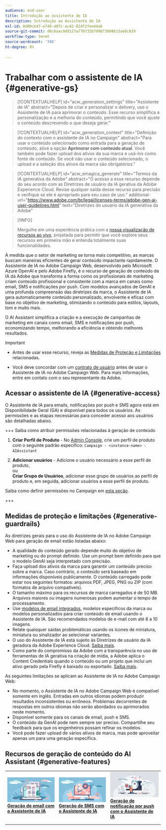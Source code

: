 ```yaml
---
audience: end-user
title: Introdução ao assistente de IA
description: Introdução ao Assistente de IA
exl-id: 0d00cb47-e740-407c-ac42-824f2fee44a6
source-git-commit: d6c6aac9d9127a770732b709873008613ae8c639
workflow-type: tm+mt
source-wordcount: '745'
ht-degree: 8%

---
```


# Trabalhar com o assistente de IA {#generative-gs}

>[!CONTEXTUALHELP]
>id="acw_generation_settings"
>title="Assistente de IA"
>abstract="Depois de criar e personalizar o delivery, use o Assistente de IA para aprimorar o conteúdo. Esse recurso simplifica a personalização e a melhoria do conteúdo, permitindo que você ajuste o conteúdo descrevendo o que deseja gerar."

>[!CONTEXTUALHELP]
>id="acw_generation_context"
>title="Definição do contexto com o assistente de IA no Campaign"
>abstract="Para usar o conteúdo selecionado como entrada para a geração de conteúdo, ative a opção **Aprimorar com conteúdo atual**. Você também pode fazer upload dos ativos da sua marca e usá-los como fonte de conteúdo. Se você não usar o conteúdo selecionado, o upload e a seleção dos ativos da marca são obrigatórios."

>[!CONTEXTUALHELP]
>id="acw_emagica_generate"
>title="Termos da IA generativa da Adobe"
>abstract="O acesso a esse recurso depende do seu acordo com as Diretrizes de usuário da IA gerativa da Adobe Experience Cloud. Revise qualquer saída desse recurso para precisão e verifique se ele é apropriado para seu caso de uso."
>additional-url="https://www.adobe.com/br/legal/licenses-terms/adobe-gen-ai-user-guidelines.html" text="Diretrizes do usuário da IA generativa da Adobe"

>[!INFO]
>
>Mergulhe em uma experiência prática com a [nossa visualização de recursos ao vivo](https://experienceleague.adobe.com/pt-br/apps/journey-optimizer/ai-assistant-content-accelerator), projetada para permitir que você explore seus recursos em primeira mão e entenda totalmente suas funcionalidades.

À medida que o setor de marketing se torna mais competitivo, as marcas buscam maneiras eficientes de gerar conteúdo impactante rapidamente. O Assistente de IA no Adobe Campaign Web, desenvolvido pelo Microsoft Azure OpenAI e pelo Adobe Firefly, é o recurso de geração de conteúdo de IA da Adobe que transforma a forma como os profissionais de marketing criam conteúdo profissional e consistente com a marca em canais como email, SMS e notificações por push. Com modelos avançados de GenAI e uma profunda compreensão das diretrizes da marca, o Assistente de IA gera automaticamente conteúdo personalizado, envolvente e eficaz com base no objetivo de marketing, otimizando o conteúdo para estilos, layouts, tom e muito mais.

O AI Assistant simplifica a criação e a execução de campanhas de marketing em canais como email, SMS e notificações por push, economizando tempo, melhorando a eficiência e obtendo melhores resultados.

>[!IMPORTANT]
>
>* Antes de usar esse recurso, reveja as [Medidas de Proteção e Limitações](#generative-guardrails) relacionadas.
>
>* Você deve concordar com um [contrato de usuário](https://www.adobe.com/legal/licenses-terms/adobe-dx-gen-ai-user-guidelines.html) antes de usar o Assistente de IA no Adobe Campaign Web. Para mais informações, entre em contato com o seu representante da Adobe.

## Acessar o assistente de IA {#generative-access}

O Assistente de IA para emails, notificações por push e SMS agora está em Disponibilidade Geral (GA) e disponível para todos os usuários. As permissões e as etapas necessárias para conceder acesso aos usuários são detalhadas abaixo.

+++ Saiba como atribuir permissões relacionadas à geração de conteúdo

1. **Criar Perfil de Produto** - No [Admin Console](https://stage.adminconsole.adobe.com/), crie um perfil de produto com o seguinte padrão específico:
   `Campaign - <instance-name> - AIAssistant`

1. **Adicionar usuários** - Adicione o usuário necessário a esse perfil de produto,\
   ou\
   **Criar Grupo de Usuários**, adicionar esse grupo de usuários ao perfil de produto e, em seguida, adicionar usuários a esse perfil de produto.

Saiba como definir permissões no Campaign em [esta seção](../get-started/permissions.md).

+++

## Medidas de proteção e limitações {#generative-guardrails}

As diretrizes gerais para o uso do Assistente de IA no Adobe Campaign Web para geração de email estão listadas abaixo:

* A qualidade do conteúdo gerado depende muito do objetivo de marketing ou do prompt definido. Use um prompt bem definido para que o modelo GenAI seja interpretado com precisão.
* Faça upload dos ativos da marca para garantir um conteúdo preciso sobre a marca. Caso contrário, o conteúdo será baseado em informações disponíveis publicamente. O conteúdo carregado pode estar nos seguintes formatos: arquivos PDF, JPEG, PNG ou ZIP (com formatos de arquivo compatíveis).
* O tamanho máximo para os recursos de marca carregados é de 50 MB. Arquivos maiores ou imagens numerosas podem aumentar o tempo de processamento.
* Use [modelos de email integrados](../email/create-email-templates.md), modelos específicos da marca ou modelos personalizados para criar conteúdo de email usando o Assistente de IA. São recomendados modelos de e-mail com até 8 a 10 imagens.
* Relate quaisquer saídas problemáticas usando os ícones de miniatura, miniatura ou sinalizador ao selecionar variantes.
* O uso do Assistente de IA está sujeito às Diretrizes de usuário da IA geradora da Adobe Experience Cloud. [Saiba mais](https://www.adobe.com/legal/licenses-terms/adobe-dx-gen-ai-user-guidelines.html).
* Como parte do compromisso da Adobe com a transparência no uso de ferramentas de IA gerativa na criação de mídia, a Adobe aplica o Content Credentials quando o conteúdo ou um projeto que inclui um ativo gerado pela Firefly é baixado ou exportado. [Saiba mais](https://helpx.adobe.com/firefly/using/content-credentials.html).

As seguintes limitações se aplicam ao Assistente de IA no Adobe Campaign Web:

* No momento, o Assistente de IA no Adobe Campaign Web é compatível somente em inglês. Entradas em outros idiomas podem produzir resultados inconsistentes ou errôneos. Problemas decorrentes de respostas em outros idiomas não serão abordados ou aprimorados neste momento.
* Disponível somente para os canais de email, push e SMS.
* O conteúdo da GenAI pode nem sempre ser preciso. Compartilhe seu feedback para que os engenheiros possam refinar os modelos.
* Você pode fazer upload de vários ativos de marca, mas pode aproveitar apenas um para uma geração específica.

## Recursos de geração de conteúdo do AI Assistant {#generative-features}

<table style="table-layout:fixed"><tr style="border: 0;">
<td>
<a href="generative-content.md">
<img alt="[Geração de email com o Assistente de IA]" src="assets/do-not-localize/text-genai.jpeg">
</a>
<div>
<a href="generative-content.md"><strong>Geração de email com o Assistente de IA</strong></a>
</div>
<p>
</td>
<td>
<a href="generative-sms.md">
<img alt="[Geração de SMS com o Assistente de IA]" src="assets/do-not-localize/image-genai.jpeg">
</a>
<div><a href="generative-sms.md"><strong>Geração de SMS com o Assistente de IA</strong>
</div>
<p>
</td>
<td>
<a href="generative-push.md">
<img alt="[Geração de notificação por push com o Assistente de IA]" src="assets/do-not-localize/email-genai.jpeg">
</a>
<div>
<a href="generative-push.md"><strong>Geração de notificação por push com o Assistente de IA</strong></a>
</div>
<p></td>
</tr></table>